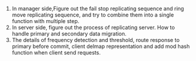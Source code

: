 1. In manager side,Figure out the fail stop replicating sequence and ring move replicating sequence,
and try to combine them into a single function with multiple step. 
2. In server side, figure out the process of replicating server. How to handle primary and secondary
data migration.
3. The details of frequency detection and threshold, route response to primary before commit, client
delmap representation and add mod hash function when client send requests.
